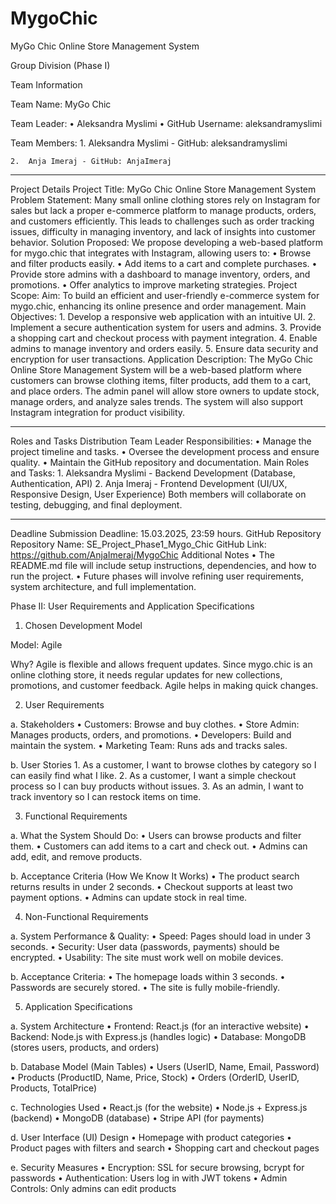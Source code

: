 # MygoChic
MyGo Chic Online Store Management System

Group Division (Phase I)

Team Information

Team Name: MyGo Chic 

Team Leader:
	•	Aleksandra Myslimi
	•	GitHub Username: aleksandramyslimi
 
Team Members:
	1.	Aleksandra Myslimi - GitHub:  aleksandramyslimi
 
	2.	Anja Imeraj - GitHub: AnjaImeraj
 
________________________________________
Project Details
Project Title: MyGo Chic Online Store Management System
Problem Statement:
Many small online clothing stores rely on Instagram for sales but lack a proper e-commerce platform to manage products, orders, and customers efficiently. This leads to challenges such as order tracking issues, difficulty in managing inventory, and lack of insights into customer behavior.
Solution Proposed:
We propose developing a web-based platform for mygo.chic that integrates with Instagram, allowing users to:
	•	Browse and filter products easily.
	•	Add items to a cart and complete purchases.
	•	Provide store admins with a dashboard to manage inventory, orders, and promotions.
	•	Offer analytics to improve marketing strategies.
Project Scope:
Aim:
To build an efficient and user-friendly e-commerce system for mygo.chic, enhancing its online presence and order management.
Main Objectives:
	1.	Develop a responsive web application with an intuitive UI.
	2.	Implement a secure authentication system for users and admins.
	3.	Provide a shopping cart and checkout process with payment integration.
	4.	Enable admins to manage inventory and orders easily.
	5.	Ensure data security and encryption for user transactions.
Application Description:
The MyGo Chic Online Store Management System will be a web-based platform where customers can browse clothing items, filter products, add them to a cart, and place orders. The admin panel will allow store owners to update stock, manage orders, and analyze sales trends. The system will also support Instagram integration for product visibility.
________________________________________
Roles and Tasks Distribution
Team Leader Responsibilities:
	•	Manage the project timeline and tasks.
	•	Oversee the development process and ensure quality.
	•	Maintain the GitHub repository and documentation.
Main Roles and Tasks:
	1.	Aleksandra Myslimi - Backend Development (Database, Authentication, API)
	2.	Anja Imeraj - Frontend Development (UI/UX, Responsive Design, User Experience)
Both members will collaborate on testing, debugging, and final deployment.
________________________________________
Deadline
Submission Deadline: 15.03.2025, 23:59 hours.
GitHub Repository
Repository Name: SE_Project_Phase1_Mygo_Chic
GitHub Link: https://github.com/AnjaImeraj/MygoChic
Additional Notes
	•	The README.md file will include setup instructions, dependencies, and how to run the project.
	•	Future phases will involve refining user requirements, system architecture, and full implementation.

 

 Phase II: User Requirements and Application Specifications

1. Chosen Development Model

Model: Agile

Why?
Agile is flexible and allows frequent updates. Since mygo.chic is an online clothing store, it needs regular updates for new collections, promotions, and customer feedback. Agile helps in making quick changes.


2. User Requirements

a. Stakeholders
	•	Customers: Browse and buy clothes.
	•	Store Admin: Manages products, orders, and promotions.
	•	Developers: Build and maintain the system.
	•	Marketing Team: Runs ads and tracks sales.

b. User Stories
	1.	As a customer, I want to browse clothes by category so I can easily find what I like.
	2.	As a customer, I want a simple checkout process so I can buy products without issues.
	3.	As an admin, I want to track inventory so I can restock items on time.

3. Functional Requirements

a. What the System Should Do:
	•	Users can browse products and filter them.
	•	Customers can add items to a cart and check out.
	•	Admins can add, edit, and remove products.

b. Acceptance Criteria (How We Know It Works)
	•	The product search returns results in under 2 seconds.
	•	Checkout supports at least two payment options.
	•	Admins can update stock in real time.

4. Non-Functional Requirements

a. System Performance & Quality:
	•	Speed: Pages should load in under 3 seconds.
	•	Security: User data (passwords, payments) should be encrypted.
	•	Usability: The site must work well on mobile devices.

b. Acceptance Criteria:
	•	The homepage loads within 3 seconds.
	•	Passwords are securely stored.
	•	The site is fully mobile-friendly.

5. Application Specifications

a. System Architecture
	•	Frontend: React.js (for an interactive website)
	•	Backend: Node.js with Express.js (handles logic)
	•	Database: MongoDB (stores users, products, and orders)

b. Database Model (Main Tables)
	•	Users (UserID, Name, Email, Password)
	•	Products (ProductID, Name, Price, Stock)
	•	Orders (OrderID, UserID, Products, TotalPrice)

c. Technologies Used
	•	React.js (for the website)
	•	Node.js + Express.js (backend)
	•	MongoDB (database)
	•	Stripe API (for payments)

d. User Interface (UI) Design
	•	Homepage with product categories
	•	Product pages with filters and search
	•	Shopping cart and checkout pages

e. Security Measures
	•	Encryption: SSL for secure browsing, bcrypt for passwords
	•	Authentication: Users log in with JWT tokens
	•	Admin Controls: Only admins can edit products


